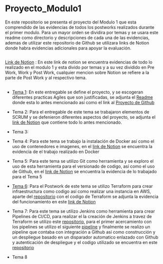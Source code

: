 # Proyecto_Modulo1


En este repositorio se presenta el proyecto del Modulo 1 que esta comprendido de las evidencias de todos los postworks realizados durante el primer modulo. Para un mayor orden se dividira por temas y se usara este readme como directorio y descripciones de cada una de las evidencias, ademas de utilizar este repositorio de Github se utilizara links de Notion donde habra evidencias adicionales para apoyar la evaluación.
##
[Link de Notion](https://scratched-wall-a31.notion.site/HSBC-Curso-c07bb5f2599e4e0c80f0abbb245e481f) : En este link de notion se encuentra evidencias de todo lo realizado en el modulo 1 y esta divido por temas y a su vez dividido en Pre Work, Work y Post Work, cualquier mencion sobre Notion se refiere a la parte de Post Work y al respectivo tema.
##

* [Tema 1](https://github.com/andregarza/Proyecto_Modulo1/tree/main/Tema%201):
En este entregable se define el proyecto, y se escogeran diferentes practicas Agiles que son justificadas, se adjunta el [Readme](https://github.com/andregarza/Proyecto_Modulo1/tree/main/Tema%201) donde esta lo antes mencionado así como el link al [Proyecto de Github](https://github.com/users/andregarza/projects/2/views/1)

* Tema 2: Para el entregable de este tema se trabajaron elementos de SCRUM y se defenieron diferentes aspectos del proyecto, se adjunta el [link de Notion](https://scratched-wall-a31.notion.site/Postwork-319951fd5fa04c1cba960c840aefc784) que contiene todo lo antes mencionado.


* Tema 3: 


* Tema 4: Para este tema se trabajo la instalación de Docker así como el uso de contenedores e imagenes, en el [ link de Notion](https://scratched-wall-a31.notion.site/Postwork-4f23c18b4805479b99449e32f5475b70) se encuentra la evidencia de el trabajo realizado en Docker

* Tema 5: Para este tema se utilizo Git como herramienta y se exploro el uso de esta herramienta para el versionado de codigo, así como el uso de Github, en el [link de Notion](https://scratched-wall-a31.notion.site/Postwork-d9e4f57533d2467ba02fd9d520a53287) se encuentra la evidencia de lo trabajado para el Tema 5

* [Tema 6](https://github.com/andregarza/my-api-infra.git):  Para el Postwork de este tema se utilizo Terraform para crear infraestructura como codigo así como realizar una instancia en AWS, aparte del [repositorio](https://github.com/andregarza/my-api-infra.git) con el codigo de Terraform se adjunta la evidencia del funcionamiento en este [link de Notion](https://scratched-wall-a31.notion.site/Postwork-1106840b0ee84142bd0b545b386b09ce)

* Tema 7: Para este tema se utilizo Jenkins como herramienta para crear Pipelines de CI/CD, para realizar el la creación de Jenkins a travez de Terraform se utilizo este [repositorio](https://github.com/andregarza/Jenkins_infra.git), para el primer acercamiento con los pipelines se utilizo el siguiente [pipeline](https://github.com/andregarza/tema07reto01/blob/main/Jenkinsfile) y finalmente se realizo un pipeline que contaba con integración a Github así como construcción y un despliegue basado en un disparador automatico enlazado con Github y autenticación de despliegue y el codigo utilizado se encuentra en este [repositorio](https://github.com/andregarza/Jenkins_infra/tree/main/App)

* Tema 8


  
 
